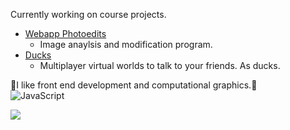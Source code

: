 Currently working on course projects.
- [Webapp Photoedits](https://github.com/ClaytonWas/WebappPhotoedits)
  - Image anaylsis and modification program. 
- [Ducks](https://github.com/ClaytonWas/Ducks)
  - Multiplayer virtual worlds to talk to your friends. As ducks.

💜I like front end development and computational graphics.💜<br>
![JavaScript](https://img.shields.io/badge/javascript-%23323330.svg?style=for-the-badge&logo=javascript&logoColor=%23F7DF1E)

![](https://media.giphy.com/media/3TZgJXiwbdbLG/giphy.gif)

